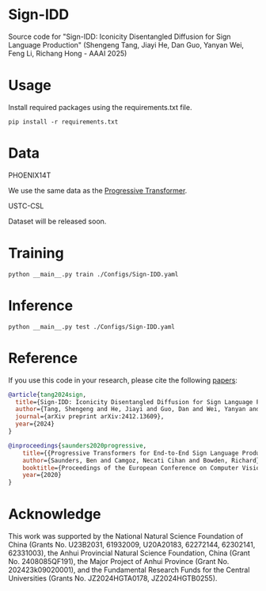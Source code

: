 # Sign-IDD
Source code for "Sign-IDD: Iconicity Disentangled Diffusion for Sign Language Production" (Shengeng Tang, Jiayi He, Dan Guo, Yanyan Wei, Feng Li, Richang Hong - AAAI 2025)

# Usage
Install required packages using the requirements.txt file.
```text
pip install -r requirements.txt
```
# Data
PHOENIX14T

We use the same data as the [Progressive Transformer](https://github.com/BenSaunders27/ProgressiveTransformersSLP/tree/master/Data/tmp).

USTC-CSL

Dataset will be released soon.

# Training
```text
python __main__.py train ./Configs/Sign-IDD.yaml
```

# Inference
```text
python __main__.py test ./Configs/Sign-IDD.yaml
```

# Reference
If you use this code in your research, please cite the following [papers](https://arxiv.org/abs/2412.13609):

```bibtex
@article{tang2024sign,
  title={Sign-IDD: Iconicity Disentangled Diffusion for Sign Language Production},
  author={Tang, Shengeng and He, Jiayi and Guo, Dan and Wei, Yanyan and Li, Feng and Hong, Richang},
  journal={arXiv preprint arXiv:2412.13609},
  year={2024}
}

@inproceedings{saunders2020progressive,
	title={{Progressive Transformers for End-to-End Sign Language Production}},
	author={Saunders, Ben and Camgoz, Necati Cihan and Bowden, Richard},
	booktitle={Proceedings of the European Conference on Computer Vision (ECCV)},
	year={2020}
}
```


# Acknowledge
This work was supported by the National Natural Science Foundation of China (Grants No. U23B2031, 61932009, U20A20183, 62272144, 62302141, 62331003), the Anhui Provincial Natural Science Foundation, China (Grant No. 2408085QF191), the Major Project of Anhui Province (Grant No. 202423k09020001), and the Fundamental Research Funds for the Central Universities (Grants No. JZ2024HGTA0178, JZ2024HGTB0255).
